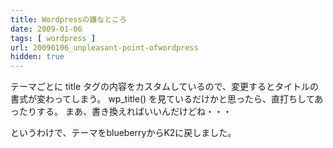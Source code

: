 ```yaml
---
title: Wordpressの嫌なところ
date: 2009-01-06
tags: [ wordpress ]
url: 20090106_unpleasant-point-ofwordpress
hidden: true
---
```

テーマごとに title タグの内容をカスタムしているので、変更するとタイトルの書式が変わってしまう。
wp_title() を見ているだけかと思ったら、直打ちしてあったりする。
まあ、書き換えればいいんだけどね・・・

というわけで、テーマをblueberryからK2に戻しました。

